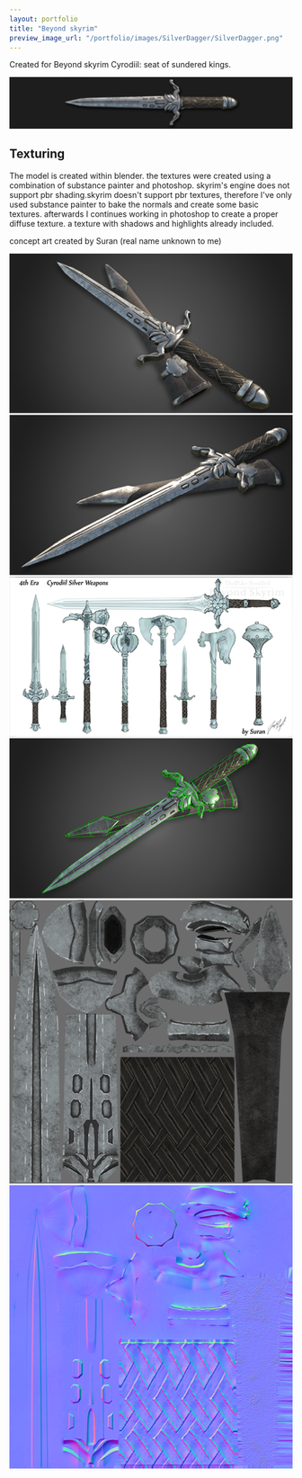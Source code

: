 ```yaml
---
layout: portfolio
title: "Beyond skyrim"
preview_image_url: "/portfolio/images/SilverDagger/SilverDagger.png"
---
```


Created for Beyond skyrim Cyrodiil: seat of sundered kings.

<img class="ui huge centered image" src="/portfolio/images/SilverDagger/SilverWarAxe banner.png"/>

## Texturing

The model is created within blender. the textures were created using a combination of substance painter and photoshop.
skyrim's engine does not support pbr shading.skyrim doesn't support pbr textures, therefore I've only used substance painter to bake the normals and create some basic textures. afterwards I continues working in photoshop to create a proper diffuse texture. a texture with shadows and highlights already included.

concept art created by Suran (real name unknown to me)

<img class="ui right floated image" src="/portfolio/images/SilverDagger/SilverSword_Ingame.png"/>
<img class="ui right floated image" src="/portfolio/images/SilverDagger/SilverSword3.png"/>
<img class="ui right floated image" src="/portfolio/images/Concept art.png"/>
<img class="ui right floated image" src="/portfolio/images/SilverDagger/SilverAxeWireframe.png"/>
<img class="ui right floated image" src="/portfolio/images/SilverDagger/Dagger_diffuse.png"/>
<img class="ui right floated image" src="/portfolio/images/SilverDagger/Dagger_N.png"/>
